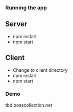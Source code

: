 ### Running the app

## Server
- npm install
- npm start

## Client
- Change to client directory
- npm install
- npm start


### Demo
tbd.bosscollection.net